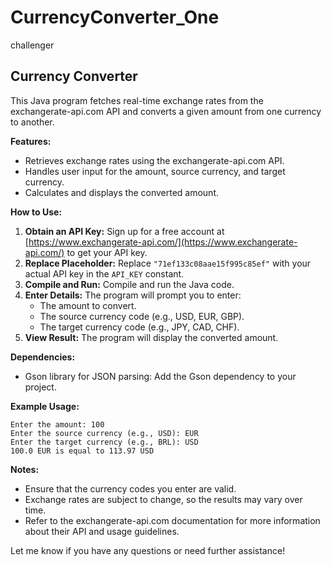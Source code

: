 # CurrencyConverter_One
 challenger

## Currency Converter

This Java program fetches real-time exchange rates from the exchangerate-api.com API and converts a given amount from one currency to another.

**Features:**

- Retrieves exchange rates using the exchangerate-api.com API.
- Handles user input for the amount, source currency, and target currency.
- Calculates and displays the converted amount.

**How to Use:**

1. **Obtain an API Key:** Sign up for a free account at [https://www.exchangerate-api.com/](https://www.exchangerate-api.com/) to get your API key.
2. **Replace Placeholder:** Replace `"71ef133c08aae15f995c85ef"` with your actual API key in the `API_KEY` constant.
3. **Compile and Run:** Compile and run the Java code.
4. **Enter Details:** The program will prompt you to enter:
    - The amount to convert.
    - The source currency code (e.g., USD, EUR, GBP).
    - The target currency code (e.g., JPY, CAD, CHF).
5. **View Result:** The program will display the converted amount.

**Dependencies:**

- Gson library for JSON parsing: Add the Gson dependency to your project.

**Example Usage:**

```
Enter the amount: 100
Enter the source currency (e.g., USD): EUR
Enter the target currency (e.g., BRL): USD
100.0 EUR is equal to 113.97 USD
```

**Notes:**

- Ensure that the currency codes you enter are valid.
- Exchange rates are subject to change, so the results may vary over time.
- Refer to the exchangerate-api.com documentation for more information about their API and usage guidelines.



Let me know if you have any questions or need further assistance!